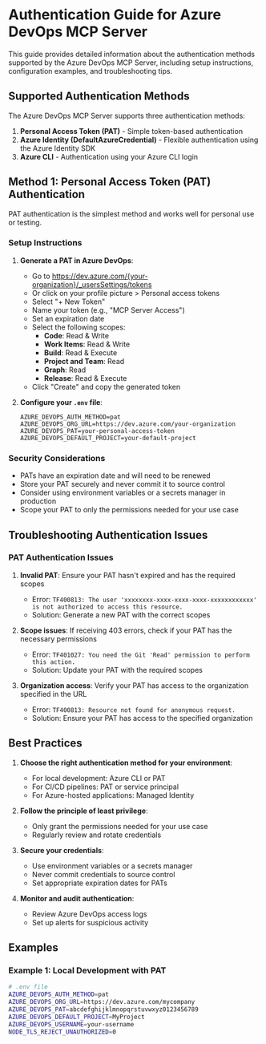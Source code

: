 # Authentication Guide for Azure DevOps MCP Server

This guide provides detailed information about the authentication methods supported by the Azure DevOps MCP Server, including setup instructions, configuration examples, and troubleshooting tips.

## Supported Authentication Methods

The Azure DevOps MCP Server supports three authentication methods:

1. **Personal Access Token (PAT)** - Simple token-based authentication
2. **Azure Identity (DefaultAzureCredential)** - Flexible authentication using the Azure Identity SDK
3. **Azure CLI** - Authentication using your Azure CLI login

## Method 1: Personal Access Token (PAT) Authentication

PAT authentication is the simplest method and works well for personal use or testing.

### Setup Instructions

1. **Generate a PAT in Azure DevOps**:

   - Go to https://dev.azure.com/{your-organization}/_usersSettings/tokens
   - Or click on your profile picture > Personal access tokens
   - Select "+ New Token"
   - Name your token (e.g., "MCP Server Access")
   - Set an expiration date
   - Select the following scopes:
     - **Code**: Read & Write
     - **Work Items**: Read & Write
     - **Build**: Read & Execute
     - **Project and Team**: Read
     - **Graph**: Read
     - **Release**: Read & Execute
   - Click "Create" and copy the generated token

2. **Configure your `.env` file**:
   ```
   AZURE_DEVOPS_AUTH_METHOD=pat
   AZURE_DEVOPS_ORG_URL=https://dev.azure.com/your-organization
   AZURE_DEVOPS_PAT=your-personal-access-token
   AZURE_DEVOPS_DEFAULT_PROJECT=your-default-project
   ```

### Security Considerations

- PATs have an expiration date and will need to be renewed
- Store your PAT securely and never commit it to source control
- Consider using environment variables or a secrets manager in production
- Scope your PAT to only the permissions needed for your use case

## Troubleshooting Authentication Issues

### PAT Authentication Issues

1. **Invalid PAT**: Ensure your PAT hasn't expired and has the required scopes

   - Error: `TF400813: The user 'xxxxxxxx-xxxx-xxxx-xxxx-xxxxxxxxxxxx' is not authorized to access this resource.`
   - Solution: Generate a new PAT with the correct scopes

2. **Scope issues**: If receiving 403 errors, check if your PAT has the necessary permissions

   - Error: `TF401027: You need the Git 'Read' permission to perform this action.`
   - Solution: Update your PAT with the required scopes

3. **Organization access**: Verify your PAT has access to the organization specified in the URL
   - Error: `TF400813: Resource not found for anonymous request.`
   - Solution: Ensure your PAT has access to the specified organization

## Best Practices

1. **Choose the right authentication method for your environment**:

   - For local development: Azure CLI or PAT
   - For CI/CD pipelines: PAT or service principal
   - For Azure-hosted applications: Managed Identity

2. **Follow the principle of least privilege**:

   - Only grant the permissions needed for your use case
   - Regularly review and rotate credentials

3. **Secure your credentials**:

   - Use environment variables or a secrets manager
   - Never commit credentials to source control
   - Set appropriate expiration dates for PATs

4. **Monitor and audit authentication**:
   - Review Azure DevOps access logs
   - Set up alerts for suspicious activity

## Examples

### Example 1: Local Development with PAT

```bash
# .env file
AZURE_DEVOPS_AUTH_METHOD=pat
AZURE_DEVOPS_ORG_URL=https://dev.azure.com/mycompany
AZURE_DEVOPS_PAT=abcdefghijklmnopqrstuvwxyz0123456789
AZURE_DEVOPS_DEFAULT_PROJECT=MyProject
AZURE_DEVOPS_USERNAME=your-username
NODE_TLS_REJECT_UNAUTHORIZED=0
```
